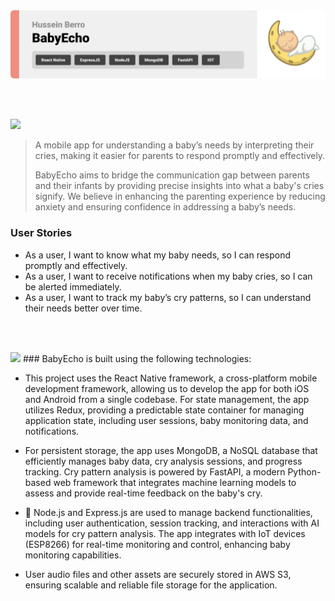 <img src="./readme/title1.svg"/>

<br><br>

<!-- project philosophy -->
<img src="./readme/title2.svg"/>

> A mobile app for understanding a baby’s needs by interpreting their cries, making it easier for parents to respond promptly and effectively.
>
> BabyEcho aims to bridge the communication gap between parents and their infants by providing precise insights into what a baby's cries signify. We believe in enhancing the parenting experience by reducing anxiety and ensuring confidence in addressing a baby’s needs.


### User Stories
- As a user, I want to know what my baby needs, so I can respond promptly and effectively.
- As a user, I want to receive notifications when my baby cries, so I can be alerted immediately.
- As a user, I want to track my baby’s cry patterns, so I can understand their needs better over time.

<br><br>

<!-- Tech stack -->
<img src="./readme/title3.svg"/>
### BabyEcho is built using the following technologies:

- This project uses the React Native framework, a cross-platform mobile development framework, allowing us to develop the app for both iOS and Android from a single codebase. For state management, the app utilizes Redux, providing a predictable state container for managing application state, including user sessions, baby monitoring data, and notifications.

- For persistent storage, the app uses MongoDB, a NoSQL database that efficiently manages baby data, cry analysis sessions, and progress tracking. Cry pattern analysis is powered by FastAPI, a modern Python-based web framework that integrates machine learning models to assess and provide real-time feedback on the baby's cry.

- 🚨 Node.js and Express.js are used to manage backend functionalities, including user authentication, session tracking, and interactions with AI models for cry pattern analysis. The app integrates with IoT devices (ESP8266) for real-time monitoring and control, enhancing baby monitoring capabilities.

- User audio files and other assets are securely stored in AWS S3, ensuring scalable and reliable file storage for the application.
